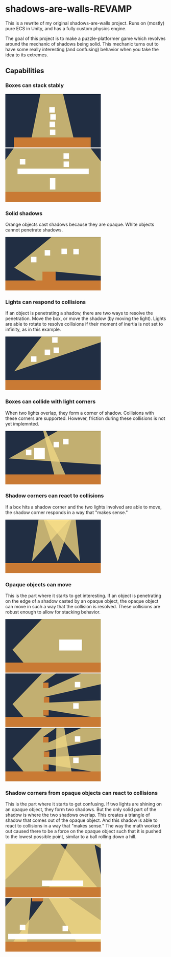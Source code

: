 # shadows-are-walls-REVAMP
This is a rewrite of my original shadows-are-walls project. Runs on (mostly) pure ECS in Unity, and has a fully custom physics engine. 

The goal of this project is to make a puzzle-platformer game which revolves around the mechanic of shadows being solid. This mechanic turns out to have some really interesting (and confusing) behavior when you take the idea to its extremes.


## Capabilities

### Boxes can stack stably

![](https://github.com/EricPendergast/shadows-are-walls-REVAMP/blob/main/Gifs/1.gif)
![](https://github.com/EricPendergast/shadows-are-walls-REVAMP/blob/main/Gifs/2.gif)

### Solid shadows

Orange objects cast shadows because they are opaque. White objects cannot penetrate shadows.

![](https://github.com/EricPendergast/shadows-are-walls-REVAMP/blob/main/Gifs/3.gif)

### Lights can respond to collisions

If an object is penetrating a shadow, there are two ways to resolve the penetration. Move the box, or move the shadow (by moving the light). Lights are able to rotate to resolve collisions if their moment of inertia is not set to infinity, as in this example.

![](https://github.com/EricPendergast/shadows-are-walls-REVAMP/blob/main/Gifs/4.gif)

### Boxes can collide with light corners

When two lights overlap, they form a corner of shadow. Collisions with these corners are supported. However, friction during these collisions is not yet implemnted.

![](https://github.com/EricPendergast/shadows-are-walls-REVAMP/blob/main/Gifs/5.gif)

### Shadow corners can react to collisions

If a box hits a shadow corner and the two lights involved are able to move, the shadow corner responds in a way that "makes sense."

![](https://github.com/EricPendergast/shadows-are-walls-REVAMP/blob/main/Gifs/6.gif)

### Opaque objects can move

This is the part where it starts to get interesting. If an object is penetrating on the edge of a shadow casted by an opaque object, the opaque object can move in such a way that the collision is resolved. These collisions are robust enough to allow for stacking behavior.

![](https://github.com/EricPendergast/shadows-are-walls-REVAMP/blob/main/Gifs/7.gif)
![](https://github.com/EricPendergast/shadows-are-walls-REVAMP/blob/main/Gifs/8.gif)
![](https://github.com/EricPendergast/shadows-are-walls-REVAMP/blob/main/Gifs/9.gif)

### Shadow corners from opaque objects can react to collisions

This is the part where it starts to get confusing. If two lights are shining on an opaque object, they form two shadows. But the only solid part of the shadow is where the two shadows overlap. This creates a triangle of shadow that comes out of the opaque object. And this shadow is able to react to collisions in a way that "makes sense." The way the math worked out caused there to be a force on the opaque object such that it is pushed to the lowest possible point, similar to a ball rolling down a hill.

![](https://github.com/EricPendergast/shadows-are-walls-REVAMP/blob/main/Gifs/10.gif)
![](https://github.com/EricPendergast/shadows-are-walls-REVAMP/blob/main/Gifs/11.gif)
